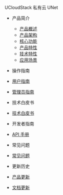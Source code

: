 <div class="sidebar_title icon__unet"> UCloudStack 私有云 UNet</div>

- 产品简介

  - [产品概述](/)
  - [产品架构](arch.md)
  - [核心功能](features.md)
  - [产品特性](advantages.md)
  - [技术特性](techadv.md)
  - [应用场景](scenario.md)

- 操作指南  

 - [用户指南](UserGuide/UserGuide.md)
 - [管理员指南](AdminGuide/AdminGuide.md)

- 技术白皮书

 - [技术白皮书](TechWhitepaper/TechWhitepaper.md)

- 开发者指南 

 - [API 手册](APIGuide/APIGuide.md)

- 常见问题

 - [常见问题](faq.md)

- 更新历史

 - [产品更新](changelog.md)
 - [文档更新](docschangelog.md)

